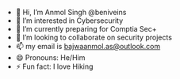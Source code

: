 - 👋 Hi, I’m Anmol Singh @beniveins
- 👀 I’m interested in Cybersecurity
- 🌱 I’m currently preparing for Comptia Sec+
- 💞️ I’m looking to collaborate on security projects
- 📫 my email is bajwaanmol.as@outlook.com
- 😄 Pronouns: He/Him
- ⚡ Fun fact: I love Hiking

<!---
beniveins/beniveins is a ✨ special ✨ repository because its `README.md` (this file) appears on your GitHub profile.
You can click the Preview link to take a look at your changes.
--->
